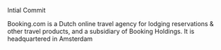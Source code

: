 Intial Commit

Booking.com is a Dutch online travel agency for lodging reservations & other travel products, and a subsidiary of Booking Holdings. It is headquartered in Amsterdam
